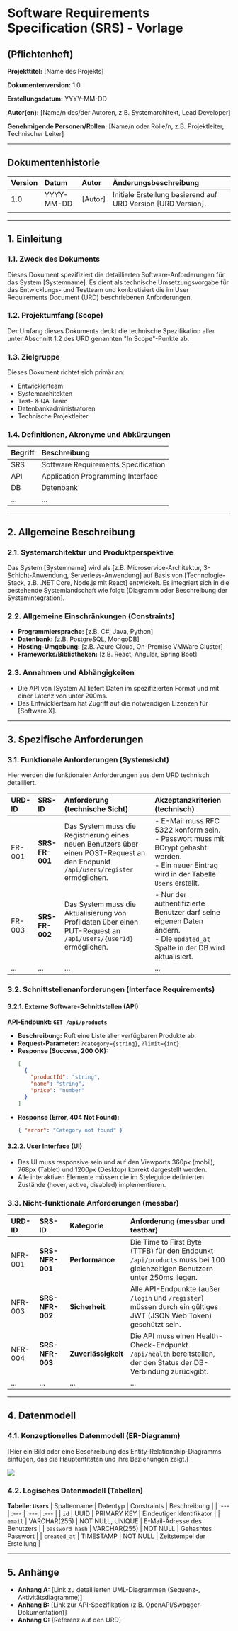 # Software Requirements Specification (SRS) - Vorlage
## (Pflichtenheft)

**Projekttitel:** [Name des Projekts]

**Dokumentenversion:** 1.0

**Erstellungsdatum:** YYYY-MM-DD

**Autor(en):** [Name/n des/der Autoren, z.B. Systemarchitekt, Lead Developer]

**Genehmigende Personen/Rollen:** [Name/n oder Rolle/n, z.B. Projektleiter, Technischer Leiter]

---

## Dokumentenhistorie

| Version | Datum        | Autor         | Änderungsbeschreibung                               |
| :------ | :----------- | :------------ | :-------------------------------------------------- |
| 1.0     | YYYY-MM-DD   | [Autor]       | Initiale Erstellung basierend auf URD Version [URD Version]. |
|         |              |               |                                                     |

---

## 1. Einleitung

### 1.1. Zweck des Dokuments
Dieses Dokument spezifiziert die detaillierten Software-Anforderungen für das System [Systemname]. Es dient als technische Umsetzungsvorgabe für das Entwicklungs- und Testteam und konkretisiert die im User Requirements Document (URD) beschriebenen Anforderungen.

### 1.2. Projektumfang (Scope)
Der Umfang dieses Dokuments deckt die technische Spezifikation aller unter Abschnitt 1.2 des URD genannten "In Scope"-Punkte ab.

### 1.3. Zielgruppe

Dieses Dokument richtet sich primär an:
- Entwicklerteam
- Systemarchitekten
- Test- & QA-Team
- Datenbankadministratoren
- Technische Projektleiter

### 1.4. Definitionen, Akronyme und Abkürzungen

| Begriff | Beschreibung |
| :--- | :--- |
| SRS | Software Requirements Specification |
| API | Application Programming Interface |
| DB | Datenbank |
| ... | ... |

---

## 2. Allgemeine Beschreibung

### 2.1. Systemarchitektur und Produktperspektive
Das System [Systemname] wird als [z.B. Microservice-Architektur, 3-Schicht-Anwendung, Serverless-Anwendung] auf Basis von [Technologie-Stack, z.B. .NET Core, Node.js mit React] entwickelt. Es integriert sich in die bestehende Systemlandschaft wie folgt: [Diagramm oder Beschreibung der Systemintegration].

### 2.2. Allgemeine Einschränkungen (Constraints)
- **Programmiersprache:** [z.B. C#, Java, Python]
- **Datenbank:** [z.B. PostgreSQL, MongoDB]
- **Hosting-Umgebung:** [z.B. Azure Cloud, On-Premise VMWare Cluster]
- **Frameworks/Bibliotheken:** [z.B. React, Angular, Spring Boot]

### 2.3. Annahmen und Abhängigkeiten
- Die API von [System A] liefert Daten im spezifizierten Format und mit einer Latenz von unter 200ms.
- Das Entwicklerteam hat Zugriff auf die notwendigen Lizenzen für [Software X].

---

## 3. Spezifische Anforderungen

### 3.1. Funktionale Anforderungen (Systemsicht)

Hier werden die funktionalen Anforderungen aus dem URD technisch detailliert.

| URD-ID | SRS-ID | Anforderung (technische Sicht) | Akzeptanzkriterien (technisch) |
| :--- | :--- | :--- | :--- |
| FR-001 | **SRS-FR-001** | Das System muss die Registrierung eines neuen Benutzers über einen POST-Request an den Endpunkt `/api/users/register` ermöglichen. | - E-Mail muss RFC 5322 konform sein. <br> - Passwort muss mit BCrypt gehasht werden. <br> - Ein neuer Eintrag wird in der Tabelle `Users` erstellt. |
| FR-003 | **SRS-FR-002** | Das System muss die Aktualisierung von Profildaten über einen PUT-Request an `/api/users/{userId}` ermöglichen. | - Nur der authentifizierte Benutzer darf seine eigenen Daten ändern. <br> - Die `updated_at` Spalte in der DB wird aktualisiert. |
| ... | ... | ... | ... |

### 3.2. Schnittstellenanforderungen (Interface Requirements)

#### 3.2.1. Externe Software-Schnittstellen (API)

**API-Endpunkt: `GET /api/products`**
- **Beschreibung:** Ruft eine Liste aller verfügbaren Produkte ab.
- **Request-Parameter:** `?category={string}`, `?limit={int}`
- **Response (Success, 200 OK):**
  ```json
  [
    {
      "productId": "string",
      "name": "string",
      "price": "number"
    }
  ]
  ```
- **Response (Error, 404 Not Found):**
  ```json
  { "error": "Category not found" }
  ```

#### 3.2.2. User Interface (UI)
- Das UI muss responsive sein und auf den Viewports 360px (mobil), 768px (Tablet) und 1200px (Desktop) korrekt dargestellt werden.
- Alle interaktiven Elemente müssen die im Styleguide definierten Zustände (hover, active, disabled) implementieren.

### 3.3. Nicht-funktionale Anforderungen (messbar)

| URD-ID | SRS-ID | Kategorie | Anforderung (messbar und testbar) |
| :--- | :--- | :--- | :--- |
| NFR-001 | **SRS-NFR-001** | **Performance** | Die Time to First Byte (TTFB) für den Endpunkt `/api/products` muss bei 100 gleichzeitigen Benutzern unter 250ms liegen. |
| NFR-003 | **SRS-NFR-002** | **Sicherheit** | Alle API-Endpunkte (außer `/login` und `/register`) müssen durch ein gültiges JWT (JSON Web Token) geschützt sein. |
| NFR-004 | **SRS-NFR-003** | **Zuverlässigkeit** | Die API muss einen Health-Check-Endpunkt `/api/health` bereitstellen, der den Status der DB-Verbindung zurückgibt. |
| ... | ... | ... | ... |

---

## 4. Datenmodell

### 4.1. Konzeptionelles Datenmodell (ER-Diagramm)
[Hier ein Bild oder eine Beschreibung des Entity-Relationship-Diagramms einfügen, das die Hauptentitäten und ihre Beziehungen zeigt.]

![](images/er-diagram-example.png)

### 4.2. Logisches Datenmodell (Tabellen)

**Tabelle: `Users`**
| Spaltenname | Datentyp | Constraints | Beschreibung |
| :--- | :--- | :--- | :--- |
| `id` | UUID | PRIMARY KEY | Eindeutiger Identifikator |
| `email` | VARCHAR(255) | NOT NULL, UNIQUE | E-Mail-Adresse des Benutzers |
| `password_hash` | VARCHAR(255) | NOT NULL | Gehashtes Passwort |
| `created_at` | TIMESTAMP | NOT NULL | Zeitstempel der Erstellung |

---

## 5. Anhänge
- **Anhang A:** [Link zu detaillierten UML-Diagrammen (Sequenz-, Aktivitätsdiagramme)]
- **Anhang B:** [Link zur API-Spezifikation (z.B. OpenAPI/Swagger-Dokumentation)]
- **Anhang C:** [Referenz auf den URD]
